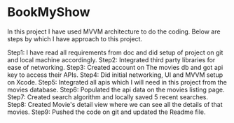 # BookMyShow

In this project I have used MVVM architecture to do the coding. Below are steps by which I have approach to this project.

Step1: I have read all requirements from doc and did setup of project on git and local machine accordingly.
Step2: Integrated third party libraries for ease of networking.
Step3: Created account on The movies db and got api key to access their APIs.
Step4: Did initial networking, UI and MVVM setup on Xcode.
Step5: Integrated all apis which I will need in this project from the movies database.
Step6: Populated the api data on the movies listing page.
Step7: Created search algorithm and locally saved 5 recent searches.
Step8: Created Movie's detail view where we can see all the details of that movies.
Step9: Pushed the code on git and updated the Readme file.

